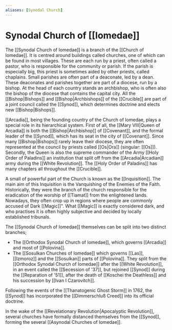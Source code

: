 ```yaml
---
aliases: [Synodal Church]
---
```

# Synodal Church of [[Iomedae]]
The [[Synodal Church of Iomedae]] is a branch of the [[Church of Iomedae]]. It is centred around buildings called churches, one of which can be found in most villages. These are each run by a priest, often called a pastor, who is responsible for the community or parish. If the parish is especially big, this priest is sometimes aided by other priests, called chaplains. Small parishes are often part of a deaconate, led by a dean. These deaconates and parishes together are part of a diocese, run by a bishop. At the head of each country stands an archbishop, who is often also the bishop of the diocese that contains the capital city. All the [[Bishop|Bishops]] and [[Bishop|Archbishops]] of the [[Crucible]] are part of a joint council called the [[Synod]], which determines doctrine and elects new [[Bishop|Bishops]].

[[Arcadia]], being the founding country of the Church of Iomedae, plays a special role in its hierarchical system. First of all, the [[Mary VIII|Queen of Arcadia]] is both the [[Bishop|Archbishop]] of [[Covenant]], and the formal leader of the [[Synod]], which has its seat in the city of [[Covenant]]. Since many [[Bishop|Bishops]] rarely leave their diocese, they are often represented at the council by priests called [[Os|Ora]] (singular: [[Os]]). Secondly, the Queen is also the supreme commander of the Army [[Holy Order of Paladins]] an institution that split off from the [[Arcadia|Arcadian]] army during the [[White Revolution]]. The [[Holy Order of Paladins]] has many chapters all throughout the [[Crucible]].

A small of powerful part of the Church is known as the [[Inquisition]]. The main aim of this Inquisition is the Vanquishing of the Enemies of the Faith. Historically, they were the branch of the church responsible for the eradication of the worship of [[Tiamat]] from the enlightened lands. Nowadays, they often crop up in regions where people are commonly accused of Dark [[Magic]]". What [[Magic]] is exactly considered dark, and who practises it is often highly subjective and decided by locally established tribunals.

The [[Synodal Church of Iomedae]] themselves can be split into two distinct branches;
- The [[Orthodox Synodal Church of Iomedae]], which governs [[Arcadia]] and most of [[Polovina]].
- The [[Sosulkan Churches of Iomedae]]  which governs [[Las]], [[Izmoroz]] and the [[Sosulkan]] parts of [[Polovina]]. They split from the [[Orthodox Synodal Church of Iomedae]] after the [[White Revolution]], in an event called the [[Secession of '37]], but rejoined [[Synod]] during the [[Reparation of '51]], after the death of [[Koschei the Deathless]] and his succession by [[Ivan I Czarovitch]].

Following the events of the [[Thanatogenic Ghost Storm]] in 1762, the [[Synod]] has incorporated the [[Dimmerschluß Creed]] into its official doctrine.

In the wake of the [[Revelationary Revolution|Apocalyptic Revolution]], several churches have formally distanced themselves from  the [[Synod]], forming the several [[Asynodal Churches of Iomedae]].

